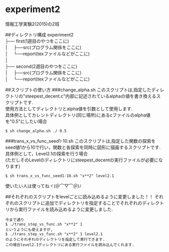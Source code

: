 # experiment2
情報工学実験2(2015)の2班

##ディレクトリ構成
experiment2  
├── first(1週目のやつをここに)  
│　 ├──src(プログラム関係をここに)  
│　 └──report(texファイルなどがここに)  
│ 　  
├── second(2週目のやつをここに)  
│　 ├──src(プログラム関係をここに)  
│　 └──report(texファイルなどがここに)  
  


##スクリプトの使い方
###change_alpha.sh
このスクリプトは,指定したディレクトリの"steepest_decent.c"内部に記述されているalphaの値を書き換えるスクリプトです.  
使用方法としてディレクトリとalpha値を引数として使用します.  
具体例としてカレントディレクトリ(同じ場所)にあるcファイルのalpha値を"0.5"にしたい場合

```
$ sh change_alpha.sh ./ 0.5
```

###trans_x_vs_func_seed1-10.sh
このスクリプトは,指定した関数の探索をseed値1から10で行い，関数と各探索を同時に図形に描画するスクリプトです.  
具体例として，Level2.1の探索を行う場合  
(ただしそのLevelのディレクトリにsteepest_decentの実行ファイルが必要になります)
```
$ sh trans_x_vs_func_seed1-10.sh "x**2" level2.1
```
使いたい人は使ってねヾ(＠⌒▽⌒＠)ﾉ

##それぞれのスクリプトをlevelごとに読み込めるように変更しました！！
それぞれのスクリプトに追加でディレクトリを指定することでそれぞれのディレクトリから実行ファイルを読み込めるように変更しました.  
```
今まで通り  
$ ./trans_step_vs_func.sh "x**2" 1
というようにも使えますが,
$ ./trans_step_vs_func.sh "x**2" 1 level2.1
のようにそれぞれのディレクトリを指定して実行できます.
この場合level2.1ディレクトリにある実行ファイルを読み込んでくれます.
```
